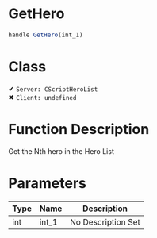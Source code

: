# GetHero
```js
handle GetHero(int_1)
```
# Class
✔ `Server: CScriptHeroList`  
✖ `Client: undefined`  

# Function Description
Get the Nth hero in the Hero List
# Parameters
Type|Name|Description
--|--|--
int|int_1|No Description Set
